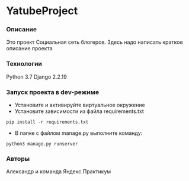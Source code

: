 # YatubeProject
### Описание
Это проект Социальная сеть блогеров. Здесь надо написать краткое описание проекта
### Технологии
Python 3.7
Django 2.2.19
### Запуск проекта в dev-режиме
- Установите и активируйте виртуальное окружение
- Установите зависимости из файла requirements.txt
```
pip install -r requirements.txt
``` 
- В папке с файлом manage.py выполните команду:
```
python3 manage.py runserver
```
### Авторы
Александр и команда Яндекс.Практикум 